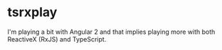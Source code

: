 # tsrxplay
I'm playing a bit with Angular 2 and that implies playing more with both ReactiveX (RxJS) and TypeScript.
